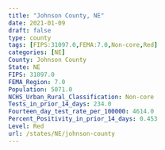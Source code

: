 ```yaml
---
title: "Johnson County, NE"
date: 2021-01-09
draft: false
type: county
tags: [FIPS:31097.0,FEMA:7.0,Non-core,Red]
categories: [NE]
County: Johnson County
State: NE
FIPS: 31097.0
FEMA_Region: 7.0
Population: 5071.0
NCHS_Urban_Rural_Classification: Non-core
Tests_in_prior_14_days: 234.0
Fourteen_day_test_rate_per_100000: 4614.0
Percent_Positivity_in_prior_14_days: 0.453
Level: Red
url: /states/NE/johnson-county
---
```



